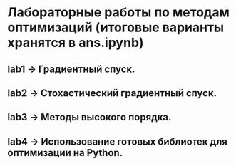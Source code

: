 # Лабораторные работы по методам оптимизаций (итоговые варианты хранятся в ans.ipynb)
## lab1 -> Градиентный спуск.
## lab2 -> Стохастический градиентный спуск.
## lab3 -> Методы высокого порядка.
## lab4 -> Использование готовых библиотек для оптимизации на Python.
